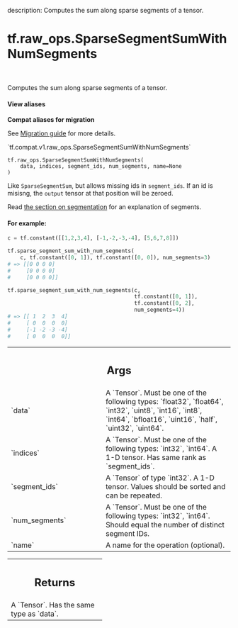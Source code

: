 description: Computes the sum along sparse segments of a tensor.

<div itemscope itemtype="http://developers.google.com/ReferenceObject">
<meta itemprop="name" content="tf.raw_ops.SparseSegmentSumWithNumSegments" />
<meta itemprop="path" content="Stable" />
</div>

# tf.raw_ops.SparseSegmentSumWithNumSegments

<!-- Insert buttons and diff -->

<table class="tfo-notebook-buttons tfo-api nocontent" align="left">

</table>



Computes the sum along sparse segments of a tensor.

<section class="expandable">
  <h4 class="showalways">View aliases</h4>
  <p>
<b>Compat aliases for migration</b>
<p>See
<a href="https://www.tensorflow.org/guide/migrate">Migration guide</a> for
more details.</p>
<p>`tf.compat.v1.raw_ops.SparseSegmentSumWithNumSegments`</p>
</p>
</section>

<pre class="devsite-click-to-copy prettyprint lang-py tfo-signature-link">
<code>tf.raw_ops.SparseSegmentSumWithNumSegments(
    data, indices, segment_ids, num_segments, name=None
)
</code></pre>



<!-- Placeholder for "Used in" -->

Like `SparseSegmentSum`, but allows missing ids in `segment_ids`. If an id is
misisng, the `output` tensor at that position will be zeroed.

Read
[the section on segmentation](https://tensorflow.org/api_docs/python/tf/sparse#Segmentation)
for an explanation of segments.

#### For example:



```python
c = tf.constant([[1,2,3,4], [-1,-2,-3,-4], [5,6,7,8]])

tf.sparse_segment_sum_with_num_segments(
    c, tf.constant([0, 1]), tf.constant([0, 0]), num_segments=3)
# => [[0 0 0 0]
#     [0 0 0 0]
#     [0 0 0 0]]

tf.sparse_segment_sum_with_num_segments(c,
                                        tf.constant([0, 1]),
                                        tf.constant([0, 2],
                                        num_segments=4))
# => [[ 1  2  3  4]
#     [ 0  0  0  0]
#     [-1 -2 -3 -4]
#     [ 0  0  0  0]]
```

<!-- Tabular view -->
 <table class="responsive fixed orange">
<colgroup><col width="214px"><col></colgroup>
<tr><th colspan="2"><h2 class="add-link">Args</h2></th></tr>

<tr>
<td>
`data`
</td>
<td>
A `Tensor`. Must be one of the following types: `float32`, `float64`, `int32`, `uint8`, `int16`, `int8`, `int64`, `bfloat16`, `uint16`, `half`, `uint32`, `uint64`.
</td>
</tr><tr>
<td>
`indices`
</td>
<td>
A `Tensor`. Must be one of the following types: `int32`, `int64`.
A 1-D tensor. Has same rank as `segment_ids`.
</td>
</tr><tr>
<td>
`segment_ids`
</td>
<td>
A `Tensor` of type `int32`.
A 1-D tensor. Values should be sorted and can be repeated.
</td>
</tr><tr>
<td>
`num_segments`
</td>
<td>
A `Tensor`. Must be one of the following types: `int32`, `int64`.
Should equal the number of distinct segment IDs.
</td>
</tr><tr>
<td>
`name`
</td>
<td>
A name for the operation (optional).
</td>
</tr>
</table>



<!-- Tabular view -->
 <table class="responsive fixed orange">
<colgroup><col width="214px"><col></colgroup>
<tr><th colspan="2"><h2 class="add-link">Returns</h2></th></tr>
<tr class="alt">
<td colspan="2">
A `Tensor`. Has the same type as `data`.
</td>
</tr>

</table>


